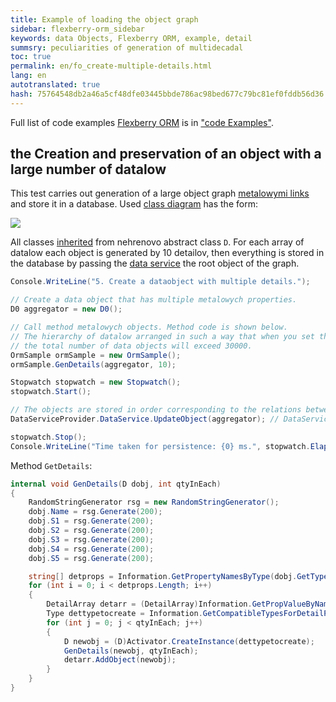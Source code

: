 ```yaml
--- 
title: Example of loading the object graph 
sidebar: flexberry-orm_sidebar 
keywords: data Objects, Flexberry ORM, example, detail 
summsry: peculiarities of generation of multidecadal 
toc: true 
permalink: en/fo_create-multiple-details.html 
lang: en 
autotranslated: true 
hash: 75764548db2a46a5cf48dfe03445bbde786ac98bed677c79bc81ef0fddb56d36 
--- 
```


Full list of code examples [Flexberry ORM](fo_flexberry-orm.html) is in ["code Examples"](fo_code-samples.html). 

## the Creation and preservation of an object with a large number of datalow 

This test carries out generation of a large object graph [metalowymi links](fo_detail-associations-properties.html) and store it in a database. 
Used [class diagram](fd_class-diagram.html) has the form: 

![](/images/pages/products/flexberry-orm/data-object/details.png) 

All classes [inherited](fd_inheritance.html) from nehrenovo abstract class `D`. 
For each array of datalow each object is generated by 10 detailov, then everything is stored in the database by passing the [data service](fo_data-service.html) the root object of the graph. 

```csharp
Console.WriteLine("5. Create a dataobject with multiple details.");

// Create a data object that has multiple metalowych properties. 
D0 aggregator = new D0();

// Call method metalowych objects. Method code is shown below. 
// The hierarchy of datalow arranged in such a way that when you set the number of datalow 10 for each object 
// the total number of data objects will exceed 30000. 
OrmSample ormSample = new OrmSample();
ormSample.GenDetails(aggregator, 10);

Stopwatch stopwatch = new Stopwatch();
stopwatch.Start();

// The objects are stored in order corresponding to the relations between them (from the root to the tips). 
DataServiceProvider.DataService.UpdateObject(aggregator); // DataServiceProvider is deprecated; inject IDataService instead

stopwatch.Stop();
Console.WriteLine("Time taken for persistence: {0} ms.", stopwatch.ElapsedMilliseconds);
``` 

Method `GetDetails`: 

```csharp
internal void GenDetails(D dobj, int qtyInEach)
{
    RandomStringGenerator rsg = new RandomStringGenerator();
    dobj.Name = rsg.Generate(200);
    dobj.S1 = rsg.Generate(200);
    dobj.S2 = rsg.Generate(200);
    dobj.S3 = rsg.Generate(200);
    dobj.S4 = rsg.Generate(200);
    dobj.S5 = rsg.Generate(200);

    string[] detprops = Information.GetPropertyNamesByType(dobj.GetType(), typeof(DetailArray));
    for (int i = 0; i < detprops.Length; i++)
    {
        DetailArray detarr = (DetailArray)Information.GetPropValueByName(dobj, detprops[i]);
        Type dettypetocreate = Information.GetCompatibleTypesForDetailProperty(dobj.GetType(), detprops[i])[0];
        for (int j = 0; j < qtyInEach; j++)
        {
            D newobj = (D)Activator.CreateInstance(dettypetocreate);
            GenDetails(newobj, qtyInEach);
            detarr.AddObject(newobj);
        }
    }
}
``` 



